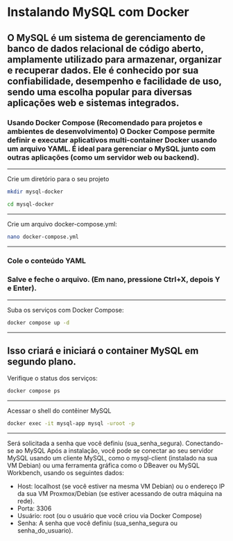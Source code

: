
# Instalando MySQL com Docker

## O MySQL é um sistema de gerenciamento de banco de dados relacional de código aberto, amplamente utilizado para armazenar, organizar e recuperar dados. Ele é conhecido por sua confiabilidade, desempenho e facilidade de uso, sendo uma escolha popular para diversas aplicações web e sistemas integrados. 

### Usando Docker Compose (Recomendado para projetos e ambientes de desenvolvimento) O Docker Compose permite definir e executar aplicativos multi-container Docker usando um arquivo YAML. É ideal para gerenciar o MySQL junto com outras aplicações (como um servidor web ou backend).
-----------
Crie um diretório para o seu projeto
```Bash
mkdir mysql-docker
````
````Bash
cd mysql-docker
````
-----------
Crie um arquivo docker-compose.yml:
```Bash
nano docker-compose.yml
```
-------------
### Cole o conteúdo YAML
### Salve e feche o arquivo. (Em nano, pressione Ctrl+X, depois Y e Enter).
--------------
Suba os serviços com Docker Compose:
```Bash
docker compose up -d
````
---------------
Isso criará e iniciará o container MySQL em segundo plano.
----------
Verifique o status dos serviços:
````Bash
docker compose ps
````
-------------
Acessar o shell do contêiner MySQL
````Bash
docker exec -it mysql-app mysql -uroot -p
````
--------------
Será solicitada a senha que você definiu (sua_senha_segura).
Conectando-se ao MySQL
Após a instalação, você pode se conectar ao seu servidor MySQL usando um cliente MySQL, 
como o mysql-client (instalado na sua VM Debian) ou uma ferramenta gráfica como o DBeaver ou MySQL Workbench, 
usando os seguintes dados:
* Host: localhost (se você estiver na mesma VM Debian) ou o endereço IP da sua VM Proxmox/Debian (se estiver acessando de outra máquina na rede).
* Porta: 3306
* Usuário: root (ou o usuário que você criou via Docker Compose)
* Senha: A senha que você definiu (sua_senha_segura ou senha_do_usuario).
